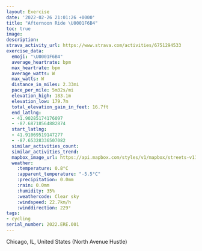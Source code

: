 ```yaml
---
layout: Exercise
date: '2022-02-26 21:01:26 +0000'
title: "Afternoon Ride \U0001F6B4"
toc: true
image:
description:
strava_activity_url: https://www.strava.com/activities/6751294533
exercise_data:
  emoji: "\U0001F6B4"
  average_heartrate: bpm
  max_heartrate: bpm
  average_watts: W
  max_watts: W
  distance_in_miles: 2.33mi
  pace_per_mile: 5m32s/mi
  elevation_high: 183.1m
  elevation_low: 179.7m
  total_elevation_gain_in_feet: 16.7ft
  end_latlng:
  - 41.90285174176097
  - -87.68718564882874
  start_latlng:
  - 41.91069519147277
  - -87.65328336507082
  similar_activities_count:
  similar_activities_trend:
  mapbox_image_url: https://api.mapbox.com/styles/v1/mapbox/streets-v11/static/path-5+787af2-1.0(ytx~F%60x~uOSCSBIN%3F%5CFv%40FAAC%3F%40JXKWD%7C%40ClCBx%40Av%40BJCr%40BpNA%60AB%7CIEN%40HH%5CAH%40J%3Fr%40CN%3Fh%40DhCAxCF%60GC%5C%40LE%5C%40v%40CNG%40GN%3Fn%40DHAJP~AF~%40BbDFlAAN%3Fd%40BLEn%40DzC%40pFAjAD%7C%40%40lEDz%40CVBr%40GR%3FdAHvDDLGT%40FCRDV%40p%40A%7CABj%40%40vBAJ%40~%40CFB~ECfCDnCEd%40FpA%40bCDnAD~IApABxACLDl%40DnHAjABz%40FXELAJBXALBxBAdBA%5C%40TDLRA%3F%5CBHBHFDJ%40XEHBx%40Gl%40%40l%40IR%40pAEF%40JA%60%40%3FHDl%40GfBATBdAEx%40%40PB~%40I~AAv%40CR%3FHBTCvBB%5CE%7CAA%7C%40EnBBVCR%40f%40JBJCB%3FMFE%40%40),pin-s-s+e5b22e(-87.65329,41.91069),pin-s-f+89ae00(-87.68719000000011,41.902849999999994)/auto/800x800?access_token=pk.eyJ1Ijoiam9zaGJlY2ttYW4iLCJhIjoiY205eWR2aDd1MWZ6djJrbXc4a3M0bWZleiJ9.XiG9OWkNcZk2QzjJbxLB4A
  weather:
    :temperature: 0.8°C
    :apparent_temperature: "-5.5°C"
    :precipitation: 0.0mm
    :rain: 0.0mm
    :humidity: 35%
    :weathercode: Clear sky
    :windspeed: 22.7km/h
    :winddirection: 229°
tags:
- cycling
serial_number: 2022.ERE.001
---
```

Chicago, IL, United States (North Avenue Hustle)
